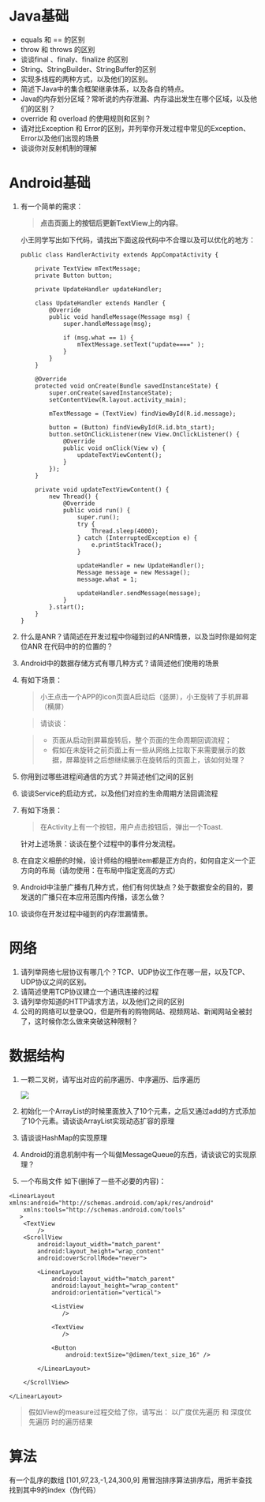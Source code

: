 # Java基础

* equals 和 == 的区别
* throw 和 throws 的区别
* 谈谈final 、finaly、finalize 的区别
* String、StringBuilder、StringBuffer的区别
* 实现多线程的两种方式，以及他们的区别。
* 简述下Java中的集合框架继承体系，以及各自的特点。
* Java的内存划分区域？常听说的内存泄漏、内存溢出发生在哪个区域，以及他们的区别？
* override 和 overload 的使用规则和区别？
* 请对比Exception 和 Error的区别，并列举你开发过程中常见的Exception、Error以及他们出现的场景
* 谈谈你对反射机制的理解

# Android基础

1. 有一个简单的需求：
	
	> **点击页面上的按钮后更新TextView上的内容**。
	
	小王同学写出如下代码，请找出下面这段代码中不合理以及可以优化的地方：

	```
	public class HandlerActivity extends AppCompatActivity {
	
	    private TextView mTextMessage;
	    private Button button;
	
	    private UpdateHandler updateHandler;
	
	    class UpdateHandler extends Handler {
	        @Override
	        public void handleMessage(Message msg) {
	            super.handleMessage(msg);
	
	            if (msg.what == 1) {
	                mTextMessage.setText("update====" );
	            }
	        }
	    }
	
	    @Override
	    protected void onCreate(Bundle savedInstanceState) {
	        super.onCreate(savedInstanceState);
	        setContentView(R.layout.activity_main);
	
	        mTextMessage = (TextView) findViewById(R.id.message);
	
	        button = (Button) findViewById(R.id.btn_start);
	        button.setOnClickListener(new View.OnClickListener() {
	            @Override
	            public void onClick(View v) {
	                updateTextViewContent();
	            }
	        });
	    }
	
	    private void updateTextViewContent() {
	        new Thread() {
	            @Override
	            public void run() {
	                super.run();
	                try {
	                    Thread.sleep(4000);
	                } catch (InterruptedException e) {
	                    e.printStackTrace();
	                }
	
	                updateHandler = new UpdateHandler();
	                Message message = new Message();
	                message.what = 1;
	
	                updateHandler.sendMessage(message);
	            }
	        }.start();
	    }
	}
	```

2. 什么是ANR？请简述在开发过程中你碰到过的ANR情景，以及当时你是如何定位ANR 在代码中的的位置的？
3. Android中的数据存储方式有哪几种方式？请简述他们使用的场景
4. 有如下场景：
   > 小王点击一个APP的icon页面A启动后（竖屏），小王旋转了手机屏幕（横屏）
   
   > 请谈谈：
   
   > * 页面从启动到屏幕旋转后，整个页面的生命周期回调流程；
   > * 假如在未旋转之前页面上有一些从网络上拉取下来需要展示的数据，屏幕旋转之后想继续展示在旋转后的页面上，该如何处理？
   
5. 你用到过哪些进程间通信的方式？并简述他们之间的区别
6. 谈谈Service的启动方式，以及他们对应的生命周期方法回调流程
7. 有如下场景：
	> 在Activity上有一个按钮，用户点击按钮后，弹出一个Toast.
	> 
	针对上述场景：谈谈在整个过程中的事件分发流程。
	
8. 在自定义相册的时候，设计师给的相册item都是正方向的，如何自定义一个正方向的布局（请勿使用：在布局中指定宽高的方式）
9. Android中注册广播有几种方式，他们有何优缺点？处于数据安全的目的，要发送的广播只在本应用范围内传播，该怎么做？
10. 谈谈你在开发过程中碰到的内存泄漏情景。

# 网络

1. 请列举网络七层协议有哪几个？TCP、UDP协议工作在哪一层，以及TCP、UDP协议之间的区别。
2. 请简述使用TCP协议建立一个通讯连接的过程
3. 请列举你知道的HTTP请求方法，以及他们之间的区别
4. 公司的网络可以登录QQ，但是所有的购物网站、视频网站、新闻网站全被封了，这时候你怎么做来突破这种限制？

# 数据结构

1. 一颗二叉树，请写出对应的前序遍历、中序遍历、后序遍历

	![](http://7xkl0t.com1.z0.glb.clouddn.com/18-5-7/25474008.jpg)

2. 初始化一个ArrayList的时候里面放入了10个元素，之后又通过add的方式添加了10个元素。请谈谈ArrayList实现动态扩容的原理
3. 请谈谈HashMap的实现原理
4. Android的消息机制中有一个叫做MessageQueue的东西，请谈谈它的实现原理？
5. 一个布局文件 如下(删掉了一些不必要的内容)：

```
<LinearLayout xmlns:android="http://schemas.android.com/apk/res/android"
    xmlns:tools="http://schemas.android.com/tools"
   >
    <TextView
        />
    <ScrollView
        android:layout_width="match_parent"
        android:layout_height="wrap_content"
        android:overScrollMode="never">

        <LinearLayout
            android:layout_width="match_parent"
            android:layout_height="wrap_content"
            android:orientation="vertical">

            <ListView
               />

            <TextView
               />

            <Button
                android:textSize="@dimen/text_size_16" />

        </LinearLayout>

    </ScrollView>

</LinearLayout>
```

> 假如View的measure过程交给了你，请写出：
> 以广度优先遍历 和 深度优先遍历 时的遍历结果

# 算法

有一个乱序的数组 [101,97,23,-1,24,300,9] 用冒泡排序算法排序后，用折半查找找到其中9的index（伪代码）


